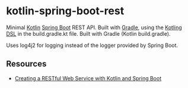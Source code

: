 # kotlin-spring-boot-rest

Minimal [Kotlin](https://kotlinlang.org) [Spring Boot](https://spring.io/projects/spring-boot) REST API. Built with [Gradle](https://gradle.org/), using the [Kotling DSL](https://docs.gradle.org/current/userguide/kotlin_dsl.html) in the build.gradle.kt file. Built with Gradle (Kotlin build.gradle).

Uses log4j2 for logging instead of the logger provided by Spring Boot.

## Resources
* [Creating a RESTful Web Service with Kotlin and Spring Boot](https://kotlinlang.org/docs/tutorials/spring-boot-restful.html)
